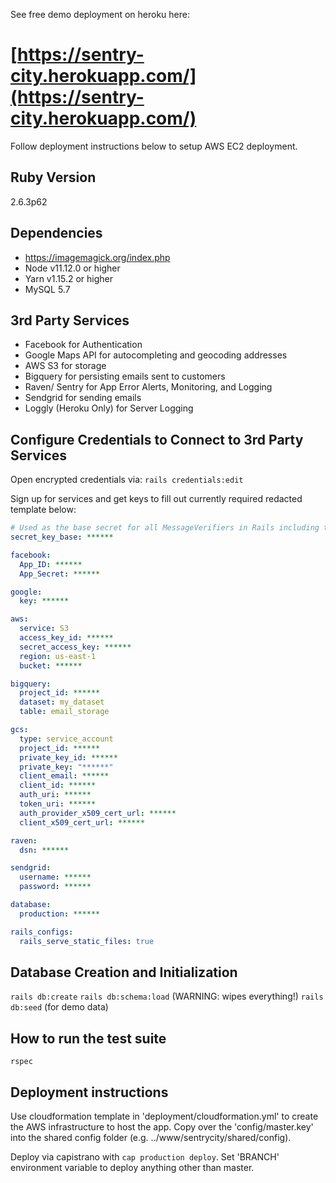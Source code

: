 See free demo deployment on heroku here:
# [https://sentry-city.herokuapp.com/](https://sentry-city.herokuapp.com/)

Follow deployment instructions below to setup AWS EC2 deployment.

## Ruby Version
2.6.3p62

## Dependencies
- https://imagemagick.org/index.php
- Node v11.12.0 or higher
- Yarn v1.15.2 or higher
- MySQL 5.7

## 3rd Party Services
- Facebook for Authentication
- Google Maps API for autocompleting and geocoding addresses
- AWS S3 for storage
- Bigquery for persisting emails sent to customers
- Raven/ Sentry for App Error Alerts, Monitoring, and Logging
- Sendgrid for sending emails
- Loggly (Heroku Only) for Server Logging

## Configure Credentials to Connect to 3rd Party Services
Open encrypted credentials via:
`rails credentials:edit`

Sign up for services and get keys to fill out currently required redacted template below:
```YAML
# Used as the base secret for all MessageVerifiers in Rails including the one protecting cookies.
secret_key_base: ******

facebook:
  App_ID: ******
  App_Secret: ******

google:
  key: ******

aws:
  service: S3
  access_key_id: ******
  secret_access_key: ******
  region: us-east-1
  bucket: ******

bigquery:
  project_id: ******
  dataset: my_dataset
  table: email_storage

gcs:
  type: service_account
  project_id: ******
  private_key_id: ******
  private_key: "******"
  client_email: ******
  client_id: ******
  auth_uri: ******
  token_uri: ******
  auth_provider_x509_cert_url: ******
  client_x509_cert_url: ******

raven:
  dsn: ******

sendgrid:
  username: ******
  password: ******

database:
  production: ******

rails_configs:
  rails_serve_static_files: true
```

## Database Creation and Initialization
`rails db:create`
`rails db:schema:load` (WARNING: wipes everything!)
`rails db:seed` (for demo data)

## How to run the test suite
`rspec`

## Deployment instructions
Use cloudformation template in 'deployment/cloudformation.yml' to create the AWS infrastructure to host the app.  Copy over the 'config/master.key' into the shared config folder (e.g. ../www/sentrycity/shared/config).

Deploy via capistrano with `cap production deploy`.  Set 'BRANCH' environment variable to deploy anything other than master.